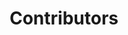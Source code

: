 ---
show_tile: false
layout: contributors 
title: Contributors
style: 4
description: "Meet the MAgPIE contributors"
nav-menu: true
show_tile: true
shortID: team
image: assets/images/generic/lu7.jpg
data:
  - firstName: Hermann
    lastName: Lotze-Campen
    id: hlc
    image: assets/images/team/lotzecampen.jpg
    url: https://www.pik-potsdam.de/members/hlotze
    affiliation: pik
    status: active
  - firstName: Jan Philipp
    lastName: Dietrich
    id: jpd
    url: https://www.pik-potsdam.de/members/dietrich
    image: assets/images/team/dietrich.jpg
    affiliation: pik
    status: active
  - firstName: Alexander
    lastName: Popp
    id: ap
    image: assets/images/team/popp.jpg
    url: https://www.pik-potsdam.de/members/popp
    affiliation: pik
    status: active
  - firstName: Florian
    lastName: Humpenöder
    id: fh
    url: https://www.pik-potsdam.de/members/florianh
    image: assets/images/team/humpenoder.jpeg
    affiliation: pik
    status: active
  - firstName: Abhijeet
    lastName: Mishra
    id: am
    image: assets/images/team/mishra.jpeg
    url: https://www.pik-potsdam.de/members/mishra
    status: alumni
  - firstName: Felicitas
    lastName: Beier
    id: fb
    image: assets/images/team/beier.jpeg
    url: https://www.pik-potsdam.de/members/beier
    affiliation: pik
    status: active
  - firstName: Benjamin Leon
    lastName: Bodirsky
    id: bb
    image: assets/images/team/bodirsky.jpeg
    url: https://www.pik-potsdam.de/members/bodirsky
    affiliation: 
      - pik 
    status: active
  - firstName: Edna Molina
    lastName: Bacca
    id: emb
    url: https://www.pik-potsdam.de/members/mbacca
    image: assets/images/team/bacca.jpeg
    affiliation: pik
    status: active
  - firstName: Kristine
    lastName: Karstens
    id: kk
    image: assets/images/team/karstens.jpeg
    url: https://www.pik-potsdam.de/members/karstens
    affiliation: pik
    status: active
  - firstName: Pascal
    lastName: Sauer
    id: ma
    image: assets/images/team/sauer.jpeg
    url: https://www.pik-potsdam.de/members/pascalfu
    affiliation: pik
    status: active
  - firstName: Patrick
    lastName: von Jeetze
    id: pj
    image: assets/images/team/vonjeetze.jpeg
    url: https://www.pik-potsdam.de/members/vjeetze
    affiliation: pik
    status: active
  - firstName: Miodrag
    lastName: Stevanović
    id: ms
    image: assets/images/team/stevanovic.png
    url: https://www.pik-potsdam.de/members/miodrag
    affiliation: pik
    status: active
  - firstName: Isabelle
    lastName: Weindl
    id: iw
    image: assets/images/team/weindl.jpeg
    url: https://www.pik-potsdam.de/members/weindl
    affiliation: pik
    status: active
  - firstName: David
    lastName: Klein
    id: dk
    image: assets/images/team/klein.jpeg
    url: https://www.pik-potsdam.de/members/dklein
    affiliation: 
      - pik 
    status: active
  - firstName: Vartika
    lastName: Singh
    id: vs
    image: assets/images/team/singh.png
    url: https://www.pik-potsdam.de/members/vasingh
    affiliation: india 
    status: active
  - firstName: Jan
    lastName: Steinhauser
    id: js
    image: assets/images/team/steinhauser.jpg
    affiliation: 
      - iiasa
    status: active
  - firstName: Michael
    lastName: Windisch
    id: mw
    image: assets/images/team/windisch.jpeg
    url: https://www.pik-potsdam.de/members/windisch
    status: alumni
    affiliation: pik
  - firstName: Wang
    lastName: Xiaoxi
    id: wx
    image: assets/images/team/wang.jpeg
    url: https://www.pik-potsdam.de/members/wang
    affiliation: 
      - china
    status: active
  - firstName: David Meng-Chuen
    lastName: Chen
    id: dc
    image: assets/images/team/chen.jpeg
    url: https://www.pik-potsdam.de/members/davidch
    affiliation: pik
    status: active
  - firstName: Marcos
    lastName: Alves
    id: ma
    image: assets/images/team/alves.jpeg
    url: https://www.pik-potsdam.de/members/pedrosa
    affiliation: pik
    status: active
  - firstName: Debbora
    lastName: Leip
    id: dl
    image: assets/images/team/leip.png
    url: https://www.pik-potsdam.de/members/dleip
    affiliation: pik
    status: active
  - firstName: Michael
    lastName: Crawford
    id: mc
    image: assets/images/team/crawford.jpeg
    url: https://www.pik-potsdam.de/members/crawford
    affiliation: 
      - pik
      - foo
    status: active
  - firstName: Ulrich
    lastName: Kreidenweis
    id: ku
    image: assets/images/team/kreidenweis.jpeg
    url: https://www.pik-potsdam.de/members/kreidenweis
    affiliation: 
      - pik 
    status: alumni
  - firstName: Ewerton
    lastName: Araujo
    id: ea
    image: assets/images/team/araujo.jpeg
    affiliation: 
      - pik 
    status: alumni
  - firstName: Geanderson
    lastName: Ambrosio
    id: ag
    image: assets/images/team/ambrosio.jpeg
    affiliation: 
      - pik 
    status: alumni
  - firstName: Anne
    lastName: Biewald
    id: ab
    image: assets/images/team/biewald.png
    affiliation: 
      - pik 
    status: alumni
  - firstName: Alexandre
    lastName: Köberle
    id: ak
    image: assets/images/team/koberle.jpg
    affiliation: 
      - pik 
    status: active
  - firstName: Jake
    lastName: Tommey
    id: jt
    image: assets/images/team/tommey.jpg
    affiliation: 
      - pik
    status: active
  - firstName: Georg
    lastName: Schröter
    id: gs
    image: assets/images/team/schroeter.jpg
    affiliation: 
      - pik 
    status: active
affiliations:
  - id: pik
    name: Potsdam Institute for Climate Impact Research (PIK)
    country: Germany
---